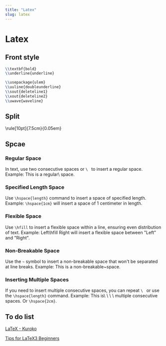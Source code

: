 ```yaml
---
title: "Latex"
slug: latex
---
```


# Latex

## Front style

```latex
\\textbf{bold}
\\underline{underline}

\\usepackage{ulem}
\\uuline{doubleunderline}
\\sout{deleteline1}
\\xout{deleteline2}
\\uwave{waveline}
```

## Split

\\rule[10pt]{7.5cm}{0.05em}

## Spcae

### Regular Space

In text, use two consecutive spaces or `\ ` to insert a regular space.
Example: This is a regular\ space.

### Specified Length Space

Use `\hspace{length}` command to insert a space of specified length.
Example: `\hspace{1cm}` will insert a space of 1 centimeter in length.

### Flexible Space

Use `\hfill` to insert a flexible space within a line, ensuring even distribution of text.
Example: Left\hfill Right will insert a flexible space between "Left" and "Right".

### Non-Breakable Space

Use the `~` symbol to insert a non-breakable space that won't be separated at line breaks.
Example: This is a non-breakable~space.

### Inserting Multiple Spaces

If you need to insert multiple consecutive spaces, you can repeat `\ ` or use the `\hspace{length}` command.
Example: This is\ \ \ \ multiple consecutive spaces. Or `\hspace{2cm}`.

## To do list

[LaTeX - Kuroko](https://kuroko.info/category/latex/)

[Tips for LaTeX3 Beginners](https://blog.fkynjyq.com/tips-for-latex3-beginners)
